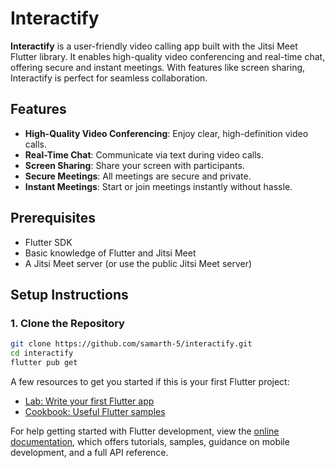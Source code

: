 # Interactify

**Interactify** is a user-friendly video calling app built with the Jitsi Meet Flutter library. It enables high-quality video conferencing and real-time chat, offering secure and instant meetings. With features like screen sharing, Interactify is perfect for seamless collaboration.

## Features

- **High-Quality Video Conferencing**: Enjoy clear, high-definition video calls.
- **Real-Time Chat**: Communicate via text during video calls.
- **Screen Sharing**: Share your screen with participants.
- **Secure Meetings**: All meetings are secure and private.
- **Instant Meetings**: Start or join meetings instantly without hassle.

## Prerequisites

- Flutter SDK
- Basic knowledge of Flutter and Jitsi Meet
- A Jitsi Meet server (or use the public Jitsi Meet server)

## Setup Instructions

### 1. Clone the Repository

```bash
git clone https://github.com/samarth-5/interactify.git
cd interactify
flutter pub get
```

A few resources to get you started if this is your first Flutter project:

- [Lab: Write your first Flutter app](https://docs.flutter.dev/get-started/codelab)
- [Cookbook: Useful Flutter samples](https://docs.flutter.dev/cookbook)

For help getting started with Flutter development, view the
[online documentation](https://docs.flutter.dev/), which offers tutorials,
samples, guidance on mobile development, and a full API reference.
